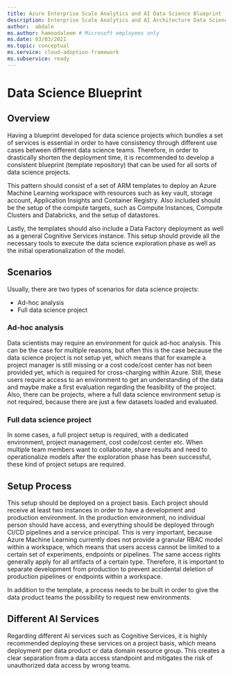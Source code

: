 ```yaml
---
title: Azure Enterprise Scale Analytics and AI Data Science Blueprint
description: Enterprise Scale Analytics and AI Architecture Data Science Blueprint
author:  abdale
ms.author: hamoodaleem # Microsoft employees only
ms.date: 03/03/2021
ms.topic: conceptual
ms.service: cloud-adoption-framework
ms.subservice: ready
---
```

<!-- requires editing -->
# Data Science Blueprint

## Overview

Having a blueprint developed for data science projects which bundles a set of services is essential in order to have consistency through different use cases between different data science teams. Therefore, in order to drastically shorten the deployment time, it is recommended to develop a consistent blueprint (template repository) that can be used for all sorts of data science projects.

This pattern should consist of a set of ARM templates to deploy an Azure Machine Learning workspace with resources such as key vault, storage account, Application Insights and Container Registry. Also included should be the setup of the compute targets, such as Compute Instances, Compute Clusters and Databricks, and the setup of datastores. 

Lastly, the templates should also include a Data Factory deployment as well as a general Cognitive Services instance. This setup should provide all the necessary tools to execute the data science exploration phase as well as the initial operationalization of the model.

## Scenarios

Usually, there are two types of scenarios for data science projects:

- Ad-hoc analysis
- Full data science project

### Ad-hoc analysis

Data scientists may require an environment for quick ad-hoc analysis. This can be the case for multiple reasons, but often this is the case because the data science project is not setup yet, which means that for example a project manager is still missing or a cost code/cost center has not been provided yet, which is required for cross-charging within Azure. Still, these users require access to an environment to get an understanding of the data and maybe make a first evaluation regarding the feasibility of the project. Also, there can be projects, where a full data science environment setup is not required, because there are just a few datasets loaded and evaluated.

### Full data science project

In some cases, a full project setup is required, with a dedicated environment, project management, cost code/cost center etc. When multiple team members want to collaborate, share results and need to operationalize models after the exploration phase has been successful, these kind of project setups are required.

## Setup Process

This setup should be deployed on a project basis. Each project should receive at least two instances in order to have a development and production environment. In the production environment, no individual person should have access, and everything should be deployed through CI/CD pipelines and a service principal. This is very important, because Azure Machine Learning currently does not provide a granular RBAC model within a workspace, which means that users access cannot be limited to a certain set of experiments, endpoints or pipelines. The same access rights generally apply for all artifacts of a certain type. Therefore, it is important to separate development from production to prevent accidental deletion of production pipelines or endpoints within a workspace.

In addition to the template, a process needs to be built in order to give the data product teams the possibility to request new environments.

## Different AI Services

 Regarding different AI services such as Cognitive Services, it is highly recommended deploying these services on a project basis, which means deployment per data product or data domain resource group. This creates a clear separation from a data access standpoint and mitigates the risk of unauthorized data access by wrong teams.
